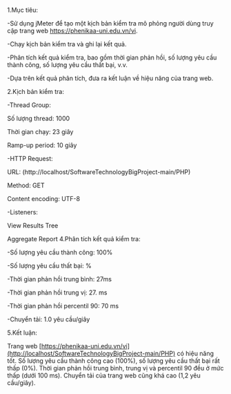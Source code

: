 1.Mục tiêu:

-Sử dụng jMeter để tạo một kịch bản kiểm tra mô phỏng người dùng truy cập trang web https://phenikaa-uni.edu.vn/vi.

-Chạy kịch bản kiểm tra và ghi lại kết quả.

-Phân tích kết quả kiểm tra, bao gồm thời gian phản hồi, số lượng yêu cầu thành công, số lượng yêu cầu thất bại, v.v.

-Dựa trên kết quả phân tích, đưa ra kết luận về hiệu năng của trang web.

2.Kịch bản kiểm tra:

-Thread Group:

Số lượng thread: 1000

Thời gian chạy: 23 giây

Ramp-up period: 10 giây

-HTTP Request:

URL: (http://localhost/SoftwareTechnologyBigProject-main/PHP)

Method: GET

Content encoding: UTF-8

-Listeners:

View Results Tree

Aggregate Report
4.Phân tích kết quả kiểm tra:

-Số lượng yêu cầu thành công: 100%

-Số lượng yêu cầu thất bại: %

-Thời gian phản hồi trung bình: 27ms

-Thời gian phản hồi trung vị: 27. ms

-Thời gian phản hồi percentil 90: 70 ms

-Chuyển tải: 1.0 yêu cầu/giây

5.Kết luận:

Trang web [https://phenikaa-uni.edu.vn/vi](http://localhost/SoftwareTechnologyBigProject-main/PHP) có hiệu năng tốt. Số lượng yêu cầu thành công cao (100%), số lượng yêu cầu thất bại rất thấp (0%). Thời gian phản hồi trung bình, trung vị và percentil 90 đều ở mức thấp (dưới 100 ms). Chuyển tải của trang web cũng khá cao (1,2 yêu cầu/giây).
